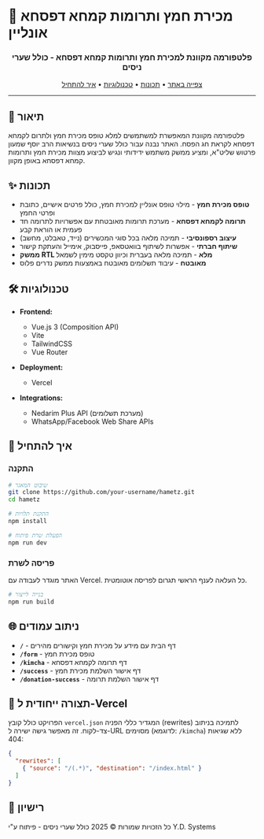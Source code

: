 # 🌟 מכירת חמץ ותרומות קמחא דפסחא אונליין

<div dir="rtl" align="center">
  <h3>פלטפורמה מקוונת למכירת חמץ ותרומות קמחא דפסחא - כולל שערי ניסים</h3>
  <p>
    <a href="https://mehirat-hametz.vercel.app" target="_blank">צפייה באתר</a> • 
    <a href="#תכונות">תכונות</a> • 
    <a href="#טכנולוגיות">טכנולוגיות</a> • 
    <a href="#איך-להתחיל">איך להתחיל</a>
  </p>
</div>

---

## 📝 תיאור

פלטפורמה מקוונת המאפשרת למשתמשים למלא טופס מכירת חמץ ולתרום לקמחא דפסחא לקראת חג הפסח. האתר נבנה עבור כולל שערי ניסים בנשיאות הרב יוסף שמעון פרטוש שליט"א, ומציע ממשק משתמש ידידותי ונגיש לביצוע מצוות מכירת חמץ ותרומות קמחא דפסחא באופן מקוון.

## ✨ תכונות

- **טופס מכירת חמץ** - מילוי טופס אונליין למכירת חמץ, כולל פרטים אישיים, כתובת ופרטי החמץ
- **תרומה לקמחא דפסחא** - מערכת תרומות מאובטחת עם אפשרויות לתרומה חד פעמית או הוראת קבע
- **עיצוב רספונסיבי** - תמיכה מלאה בכל סוגי המכשירים (נייד, טאבלט, מחשב)
- **שיתוף חברתי** - אפשרות לשיתוף בוואטסאפ, פייסבוק, אימייל והעתקת קישור
- **ממשק RTL מלא** - תמיכה מלאה בעברית וכיוון טקסט מימין לשמאל
- **מאובטח** - עיבוד תשלומים מאובטח באמצעות ממשק נדרים פלוס

## 🛠️ טכנולוגיות

<div dir="ltr">

- **Frontend:**
  - Vue.js 3 (Composition API)
  - Vite
  - TailwindCSS
  - Vue Router

- **Deployment:**
  - Vercel

- **Integrations:**
  - Nedarim Plus API (מערכת תשלומים)
  - WhatsApp/Facebook Web Share APIs

</div>

## 🚀 איך להתחיל

### התקנה

```bash
# שיבוט המאגר
git clone https://github.com/your-username/hametz.git
cd hametz

# התקנת תלויות
npm install

# הפעלת שרת פיתוח
npm run dev
```

### פריסה לשרת

האתר מוגדר לעבודה עם Vercel. כל העלאה לענף הראשי תגרום לפריסה אוטומטית.

```bash
# בנייה לייצור
npm run build
```

## 🌐 ניתוב עמודים

- **`/`** - דף הבית עם מידע על מכירת חמץ וקישורים מהירים
- **`/form`** - טופס מכירת חמץ
- **`/kimcha`** - דף תרומה לקמחא דפסחא
- **`/success`** - דף אישור השלמת מכירת חמץ
- **`/donation-success`** - דף אישור השלמת תרומה

## 🔧 תצורה ייחודית ל-Vercel

הפרויקט כולל קובץ `vercel.json` המגדיר כללי הפניה (rewrites) לתמיכה בניתוב צד-לקוח. זה מאפשר גישה ישירה ל-URL מסוימים (לדוגמא: `/kimcha`) ללא שגיאות 404:

```json
{
  "rewrites": [
    { "source": "/(.*)", "destination": "/index.html" }
  ]
}
```

## 📄 רישיון

כל הזכויות שמורות © 2025 כולל שערי ניסים - פיתוח ע"י Y.D. Systems 